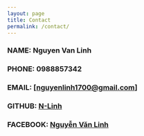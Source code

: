 ```yaml
---
layout: page
title: Contact
permalink: /contact/
---
```



### NAME: Nguyen Van Linh
### PHONE: 0988857342
### EMAIL: [nguyenlinh1700@gmail.com]
### GITHUB: [N-Linh](https://github.com/N-Linh)
### FACEBOOK: [Nguyễn Văn Linh](https://www.facebook.com/ng.v.linhh)
